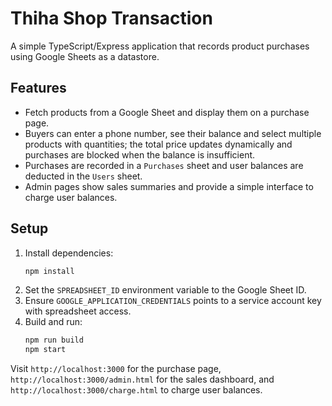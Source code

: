 # Thiha Shop Transaction

A simple TypeScript/Express application that records product purchases using Google Sheets as a datastore.

## Features

- Fetch products from a Google Sheet and display them on a purchase page.
- Buyers can enter a phone number, see their balance and select multiple products with quantities; the total price updates dynamically and purchases are blocked when the balance is insufficient.
- Purchases are recorded in a `Purchases` sheet and user balances are deducted in the `Users` sheet.
- Admin pages show sales summaries and provide a simple interface to charge user balances.

## Setup

1. Install dependencies:
   ```sh
   npm install
   ```
2. Set the `SPREADSHEET_ID` environment variable to the Google Sheet ID.
3. Ensure `GOOGLE_APPLICATION_CREDENTIALS` points to a service account key with spreadsheet access.
4. Build and run:
   ```sh
   npm run build
   npm start
   ```

Visit `http://localhost:3000` for the purchase page, `http://localhost:3000/admin.html` for the sales dashboard, and `http://localhost:3000/charge.html` to charge user balances.
